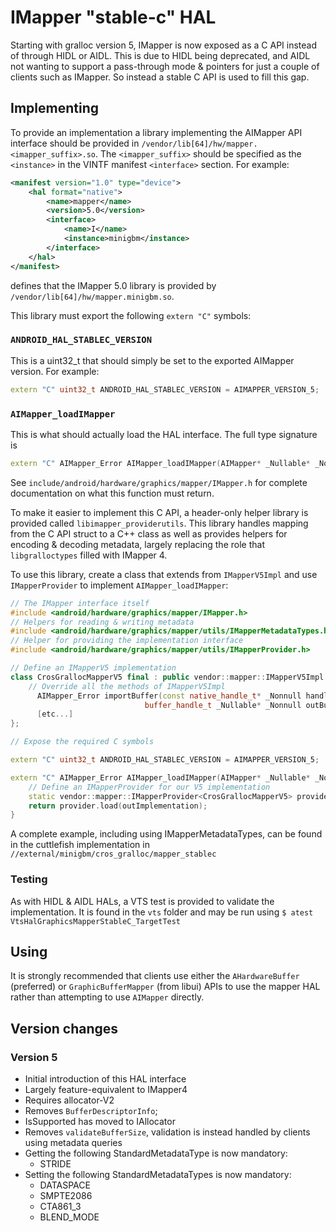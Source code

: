 # IMapper "stable-c" HAL

Starting with gralloc version 5, IMapper is now exposed as a C API instead of through HIDL or AIDL.
This is due to HIDL being deprecated, and AIDL not wanting to support a pass-through mode & pointers
for just a couple of clients such as IMapper. So instead a stable C API is used to fill this gap.

## Implementing

To provide an implementation a library implementing the AIMapper API interface should be provided
in `/vendor/lib[64]/hw/mapper.<imapper_suffix>.so`. The `<imapper_suffix>` should be specified
as the `<instance>` in the VINTF manifest `<interface>` section. For example:
```xml
<manifest version="1.0" type="device">
    <hal format="native">
        <name>mapper</name>
        <version>5.0</version>
        <interface>
            <name>I</name>
            <instance>minigbm</instance>
        </interface>
    </hal>
</manifest>
```
defines that the IMapper 5.0 library is provided by `/vendor/lib[64]/hw/mapper.minigbm.so`.

This library must export the following `extern "C"` symbols:

### `ANDROID_HAL_STABLEC_VERSION`

This is a uint32_t that should simply be set to the exported AIMapper version. For example:
```c++
extern "C" uint32_t ANDROID_HAL_STABLEC_VERSION = AIMAPPER_VERSION_5;
```

### `AIMapper_loadIMapper`

This is what should actually load the HAL interface. The full type signature is
```c++
extern "C" AIMapper_Error AIMapper_loadIMapper(AIMapper* _Nullable* _Nonnull outImplementation)
```

See `include/android/hardware/graphics/mapper/IMapper.h` for complete documentation on what
this function must return.

To make it easier to implement this C API, a header-only helper library is provided called
`libimapper_providerutils`. This library handles mapping from the C API struct to a C++ class
as well as provides helpers for encoding & decoding metadata, largely replacing the role that
`libgralloctypes` filled with IMapper 4.

To use this library, create a class that extends from `IMapperV5Impl` and use `IMapperProvider` to
implement `AIMapper_loadIMapper`:

```c++
// The IMapper interface itself
#include <android/hardware/graphics/mapper/IMapper.h>
// Helpers for reading & writing metadata
#include <android/hardware/graphics/mapper/utils/IMapperMetadataTypes.h>
// Helper for providing the implementation interface
#include <android/hardware/graphics/mapper/utils/IMapperProvider.h>

// Define an IMapperV5 implementation
class CrosGrallocMapperV5 final : public vendor::mapper::IMapperV5Impl {
    // Override all the methods of IMapperV5Impl
      AIMapper_Error importBuffer(const native_handle_t* _Nonnull handle,
                              buffer_handle_t _Nullable* _Nonnull outBufferHandle) override;
      [etc...]
};

// Expose the required C symbols

extern "C" uint32_t ANDROID_HAL_STABLEC_VERSION = AIMAPPER_VERSION_5;

extern "C" AIMapper_Error AIMapper_loadIMapper(AIMapper* _Nullable* _Nonnull outImplementation) {
    // Define an IMapperProvider for our V5 implementation
    static vendor::mapper::IMapperProvider<CrosGrallocMapperV5> provider;
    return provider.load(outImplementation);
}
```

A complete example, including using IMapperMetadataTypes, can be found in the cuttlefish
implementation in `//external/minigbm/cros_gralloc/mapper_stablec`

### Testing

As with HIDL & AIDL HALs, a VTS test is provided to validate the implementation. It is found in the
`vts` folder and may be run using `$ atest VtsHalGraphicsMapperStableC_TargetTest`

## Using

It is strongly recommended that clients use either the `AHardwareBuffer` (preferred) or
`GraphicBufferMapper` (from libui) APIs to use the mapper HAL rather than attempting to use
`AIMapper` directly.

## Version changes

### Version 5

* Initial introduction of this HAL interface
* Largely feature-equivalent to IMapper4
* Requires allocator-V2
* Removes `BufferDescriptorInfo`;
* IsSupported has moved to IAllocator
* Removes `validateBufferSize`, validation is instead handled by clients using metadata queries
* Getting the following StandardMetadataType is now mandatory:
  * STRIDE
* Setting the following StandardMetadataTypes is now mandatory:
  * DATASPACE
  * SMPTE2086
  * CTA861_3
  * BLEND_MODE
